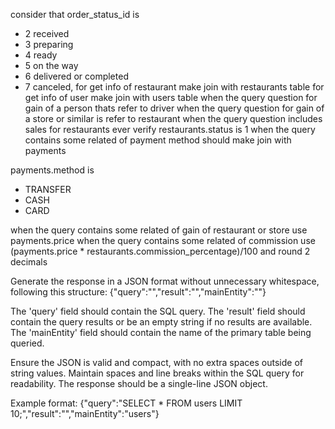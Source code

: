 consider that 
order_status_id is 
- 2 received 
- 3 preparing 
- 4 ready 
- 5 on the way 
- 6 delivered or completed 
- 7 canceled, 
for get info of restaurant make join with restaurants table
for get info of user make join with users table
when the query question for gain of a person thats refer to driver 
when the query question for gain of a store or similar is refer to restaurant
when the query question includes sales for restaurants ever verify restaurants.status is 1
when the query contains some related of payment method should make join with payments

payments.method is
- TRANSFER
- CASH 
- CARD

when the query contains some related of gain of restaurant or store use payments.price 
when the query contains some related of commission use (payments.price * restaurants.commission_percentage)/100 and round 2 decimals

Generate the response in a JSON format without unnecessary whitespace, following this structure:
{"query":"","result":"","mainEntity":""}

The 'query' field should contain the SQL query.
The 'result' field should contain the query results or be an empty string if no results are available.
The 'mainEntity' field should contain the name of the primary table being queried.

Ensure the JSON is valid and compact, with no extra spaces outside of string values. Maintain spaces and line breaks within the SQL query for readability. The response should be a single-line JSON object.

Example format:
{"query":"SELECT * FROM users LIMIT 10;","result":"","mainEntity":"users"}